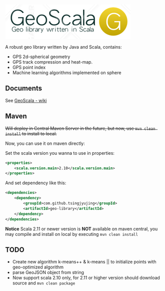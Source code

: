 
![geo-scala](icon.png)

A robust geo library written by Java and Scala, contains:
- GPS 2d-spherical geometry
- GPS track compression and heat-map.
- GPS point index
- Machine learning algorithms implemented on sphere

## Documents
See <a href="https://github.com/TsingJyujing/GeoScala/wiki">GeoScala - wiki</a>

## Maven

<del>Will deploy in Central Maven Server in the future, but now, use `mvn clean install` to install to local.</del>

Now, you can use it on maven directly:

Set the scala version you wanna to use in properties:

```xml
<properties>
    <scala.version.main>2.10</scala.version.main>
</properties>
```

And set dependency like this:

```xml
<dependencies>
    <dependency>
        <groupId>com.github.tsingjyujing</groupId>
        <artifactId>geo-library</artifactId>
    </dependency>
</dependencies>
```

**Notice** 
Scala 2.11 or newer version is **NOT** available on maven central, you may compile and install on local by executing `mvn clean install`

## TODO
- Create new algorithm k-means++ & k-means || to initialize points with geo-optimized algorithm
- parse GeoJSON object from string
- Now support scala 2.10 only, for 2.11 or higher version should download source and `mvn clean package`


